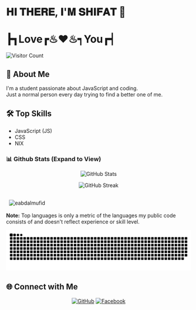  # 𝐇𝐈 𝐓𝐇𝐄𝐑𝐄, 𝐈'𝐌 𝐒𝐇𝐈𝐅𝐀𝐓 👋
# ┣┓Love┏♨❤♨┑You┏┥
![Visitor Count](https://komarev.com/ghpvc/?username=KAKASHI-V5&color=blueviolet)

## 👤 About Me
I'm a student passionate about JavaScript and coding.  
Just a normal person every day trying to find a better one of me.

## 🛠️ Top Skills

- JavaScript (JS)
- CSS
- NIX




### 📊 Github Stats (Expand to View) 

 <p align="center">
  <img src="https://github-readme-stats.vercel.app/api?username=KAKASHI-V5&show_icons=true&theme=radical" alt="GitHub Stats" />
</p>

<p align="center">
  <img src="https://github-readme-streak-stats.herokuapp.com/?user=KAKASHI-V5&theme=radical" alt="GitHub Streak" />
</p> 
<br/>
  &nbsp;
	  <img src="https://github-readme-stats.vercel.app/api/top-langs?username=KAKASHI-V5&show_icons=true&locale=en&layout=compact&theme=algolia" alt="eabdalmufid" height="192px"/>
  <br/>
<br/>
  <b>Note:</b> Top languages is only a metric of the languages my public code consists of and doesn't reflect experience or skill level.
  </p>

</details>

<p align="center">
<img src="https://github.com/Platane/snk/raw/output/github-contribution-grid-snake.svg" alt="nz" width="700"/>
</p>

## 🌐 Connect with Me
<p align="center">
	<a href="https://github.com/KAKASHI-V5/"><img src="https://img.icons8.com/bubbles/50/000000/github.png" alt="GitHub"/></a>
	<a href="https://www.facebook.com/darkshifat/"><img src="https://img.icons8.com/bubbles/50/000000/facebook.png" alt="Facebook"/></a>
	
</p>
